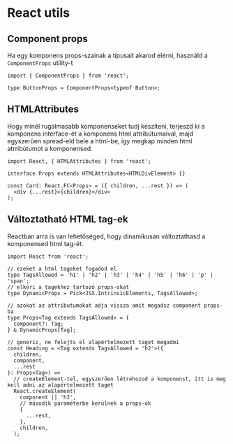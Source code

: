 # React utils

## Component props

Ha egy komponens props-szainak a típusait akarod elérni, használd a `ComponentProps` utility-t

```tsx
import { ComponentProps } from 'react';

type ButtonProps = ComponentProps<typeof Button>;
```

## HTMLAttributes

Hogy minél rugalmasabb komponenseket tudj készíteni, terjeszd ki a komponens interface-ét a komponens html attribútumaival, majd egyszerűen spread-eld bele a html-be, így megkap minden html atrribútumot a komponensed.

```tsx
import React, { HTMLAttributes } from 'react';

interface Props extends HTMLAttributes<HTMLDivElement> {}

const Card: React.FC<Props> = ({ children, ...rest }) => (
  <div {...rest}>{children}</div>
);
```

## Változtatható HTML tag-ek

Reactban arra is van lehetőséged, hogy dinamikusan változtathasd a komponensed html tag-ét.

```tsx
import React from 'react';

// ezeket a html tageket fogadod el
type TagsAllowed = 'h1' | 'h2' | 'h3' | 'h4' | 'h5' | 'h6' | 'p' | 'span';
// elkéri a tagekhez tartozó props-okat
type DynamicProps = Pick<JSX.IntrinsicElements, TagsAllowed>;

// azokat az attributumokat adja vissza amit megadsz component props-ba
type Props<Tag extends TagsAllowed> = {
  component?: Tag;
} & DynamicProps[Tag];

// generic, ne felejts el alapértelmezett taget megadmi
const Heading = <Tag extends TagsAllowed = 'h2'>({
  children,
  component,
  ...rest
}: Props<Tag>) =>
  // createElement-tel, egyszerűen létrehozod a komponenst, itt is meg kell adni az alapértelmezett taget
  React.createElement(
    component || 'h2',
    // második paraméterbe kerülnek a props-ok
    {
      ...rest,
    },
    children,
  );
```
